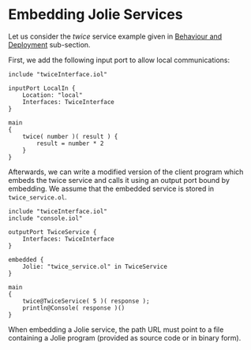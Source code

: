 # Embedding Jolie Services

Let us consider the _twice_ service example given in [Behaviour and Deployment](https://github.com/jolie/docs/tree/84c930e5e019035d1ee74b0ec1a9a31f2f8dddbb/getting_started/behavior_and_deployment/README.md) sub-section.

First, we add the following input port to allow local communications:

```text
include "twiceInterface.iol"

inputPort LocalIn {
    Location: "local"
    Interfaces: TwiceInterface
}

main
{
    twice( number )( result ) {
        result = number * 2
    }
}
```

Afterwards, we can write a modified version of the client program which embeds the twice service and calls it using an output port bound by embedding. We assume that the embedded service is stored in `twice_service.ol`.

```text
include "twiceInterface.iol"
include "console.iol"

outputPort TwiceService {
    Interfaces: TwiceInterface
}

embedded {
    Jolie: "twice_service.ol" in TwiceService
}

main
{
    twice@TwiceService( 5 )( response );
    println@Console( response )()
}
```

When embedding a Jolie service, the path URL must point to a file containing a Jolie program \(provided as source code or in binary form\).

